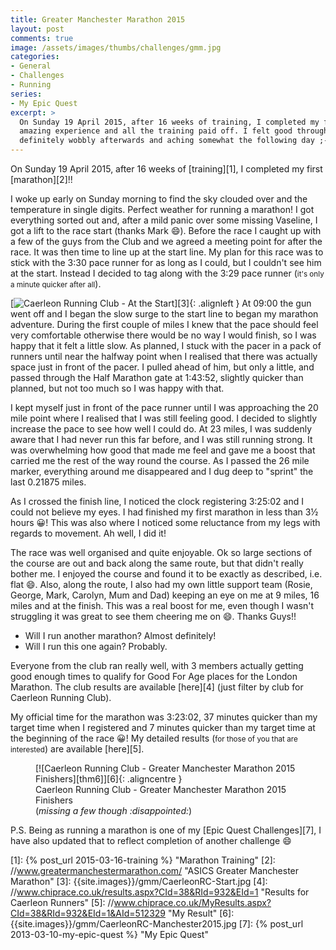 ```yaml
---
title: Greater Manchester Marathon 2015
layout: post
comments: true
image: /assets/images/thumbs/challenges/gmm.jpg
categories:
- General
- Challenges
- Running
series:
- My Epic Quest
excerpt: >
  On Sunday 19 April 2015, after 16 weeks of training, I completed my first marathon!! It was an
  amazing experience and all the training paid off. I felt good throughout the event, although I was
  definitely wobbly afterwards and aching somewhat the following day ;-).
---
```


On Sunday 19 April 2015, after 16 weeks of [training][1], I completed my first [marathon][2]!! 

I woke up early on Sunday morning to find the sky clouded over and the temperature in single digits.
Perfect weather for running a marathon! I got everything sorted out and, after a mild panic over
some missing Vaseline, I got a lift to the race start (thanks Mark :smile:). Before the race I
caught up with a few of the guys from the Club and we agreed a meeting point for after the race. It
was then time to line up at the start line. My plan for this race was to stick with the 3:30 pace
runner for as long as I could, but I couldn't see him at the start. Instead I decided to tag along
with the 3:29 pace runner (<small>it's only a minute quicker after all</small>).

[![Caerleon Running Club - At the Start][thm3]][3]{: .alignleft }
At 09:00 the gun went off and I began the slow surge to the start line to began my marathon
adventure. During the first couple of miles I knew that the pace should feel very comfortable
otherwise there would be no way I would finish, so I was happy that it felt a little slow. As
planned, I stuck with the pacer in a pack of runners until near the halfway point when I realised
that there was actually space just in front of the pacer. I pulled ahead of him, but only a little,
and passed through the Half Marathon gate at 1:43:52, slightly quicker than planned, but not too
much so I was happy with that.

I kept myself just in front of the pace runner until I was approaching the 20 mile point where I
realised that I was still feeling good. I decided to slightly increase the pace to see how well I
could do. At 23 miles, I was suddenly aware that I had never run this far before, and I was still
running strong. It was overwhelming how good that made me feel and gave me a boost that carried me
the rest of the way round the course. As I passed the 26 mile marker, everything around me
disappeared and I dug deep to "sprint" the last 0.21875 miles. 

As I crossed the finish line, I noticed the clock registering 3:25:02 and I could not believe my
eyes. I had finished my first marathon in less than 3&frac12; hours :grinning:! This was also where
I noticed some reluctance from my legs with regards to movement. Ah well, I did it!

The race was well organised and quite enjoyable. Ok so large sections of the course are out and back
along the same route, but that didn't really bother me. I enjoyed the course and found it to be
exactly as described, i.e. flat :smile:. Also, along the route, I also had my own little support
team (Rosie, George, Mark, Carolyn, Mum and Dad) keeping an eye on me at 9 miles, 16 miles and at
the finish. This was a real boost for me, even though I wasn't struggling it was great to see them
cheering me on :smile:. Thanks Guys!!

* Will I run another marathon? Almost definitely!  
* Will I run this one again? Probably.

Everyone from the club ran really well, with 3 members actually getting good enough times to qualify
for Good For Age places for the London Marathon. The club results are available [here][4] (just
filter by club for Caerleon Running Club).

My official time for the marathon was 3:23:02, 37 minutes quicker than my target time when I
registered and 7 minutes quicker than my target time at the beginning of the race :grinning:! My
detailed results (<small>for those of you that are interested</small>) are available [here][5].

<figure style='max-width: 675px' markdown="1">
  [![Caerleon Running Club - Greater Manchester Marathon 2015 Finishers][thm6]][6]{: .aligncentre }
  <figcaption>Caerleon Running Club - Greater Manchester Marathon 2015 Finishers<br>(<em>missing a few though :disappointed:</em>)</figcaption>
</figure>

P.S. Being as running a marathon is one of my [Epic Quest Challenges][7], I have also updated that
to reflect completion of another challenge :smile:


[1]: {% post_url 2015-03-16-training %} "Marathon Training"
[2]: //www.greatermanchestermarathon.com/ "ASICS Greater Manchester Marathon"
[3]: {{site.images}}/gmm/CaerleonRC-Start.jpg
[4]: //www.chiprace.co.uk/results.aspx?CId=38&RId=932&EId=1 "Results for Caerleon Runners"
[5]: //www.chiprace.co.uk/MyResults.aspx?CId=38&RId=932&EId=1&AId=512329 "My Result"
[6]: {{site.images}}/gmm/CaerleonRC-Manchester2015.jpg 
[7]: {% post_url 2013-03-10-my-epic-quest %} "My Epic Quest"

[thm3]: {{site.thumbs}}/gmm/CaerleonRC-Start.jpg
[thm6]: {{site.thumbs}}/gmm/CaerleonRC-Manchester2015.jpg